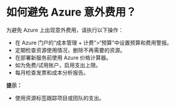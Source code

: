 <!-- filepath: Localization/zh_cn/FAQ/how-to-avoid-unexpected-charges.md -->
# 如何避免 Azure 意外费用？

为避免 Azure 上出现意外费用，请执行以下操作：

- 在 Azure 门户的“成本管理 + 计费”>“预算”中设置预算和费用警报。
- 定期检查资源使用情况，删除不再需要的资源。
- 在部署新服务前使用 Azure 价格计算器。
- 如为免费/试用账户，启用支出上限。
- 每月检查发票和成本分析报告。

**提示：**
- 使用资源标签跟踪项目或团队的支出。
